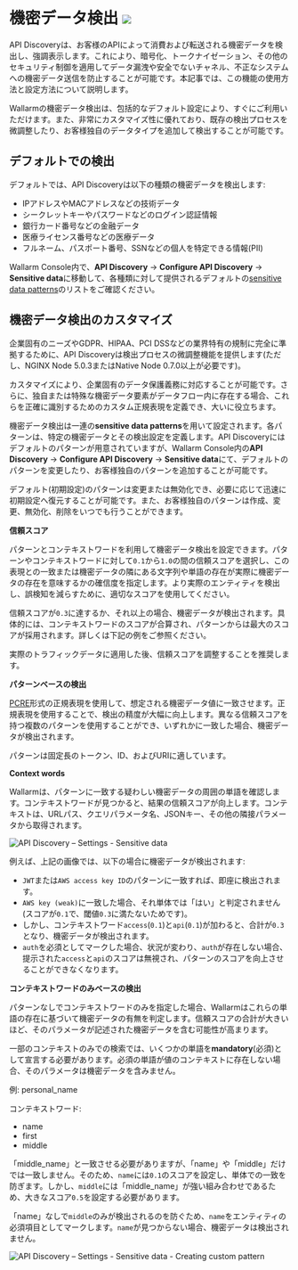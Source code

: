 # 機密データ検出 <a href="../../about-wallarm/subscription-plans/#waap-and-advanced-api-security"><img src="../../images/api-security-tag.svg" style="border: none;"></a>

API Discoveryは、お客様のAPIによって消費および転送される機密データを検出し、強調表示します。これにより、暗号化、トークナイゼーション、その他のセキュリティ制御を適用してデータ漏洩や安全でないチャネル、不正なシステムへの機密データ送信を防止することが可能です。本記事では、この機能の使用方法と設定方法について説明します。

Wallarmの機密データ検出は、包括的なデフォルト設定により、すぐにご利用いただけます。また、非常にカスタマイズ性に優れており、既存の検出プロセスを微調整したり、お客様独自のデータタイプを追加して検出することが可能です。

## デフォルトでの検出

デフォルトでは、API Discoveryは以下の種類の機密データを検出します:

* IPアドレスやMACアドレスなどの技術データ
* シークレットキーやパスワードなどのログイン認証情報
* 銀行カード番号などの金融データ
* 医療ライセンス番号などの医療データ
* フルネーム、パスポート番号、SSNなどの個人を特定できる情報(PII)

Wallarm Console内で、**API Discovery** → **Configure API Discovery** → **Sensitive data**に移動して、各種類に対して提供されるデフォルトの[sensitive data patterns](#customizing-sensitive-data-detection)のリストをご確認ください。

## 機密データ検出のカスタマイズ

企業固有のニーズやGDPR、HIPAA、PCI DSSなどの業界特有の規制に完全に準拠するために、API Discoveryは検出プロセスの微調整機能を提供します(ただし、NGINX Node 5.0.3またはNative Node 0.7.0以上が必要です)。

カスタマイズにより、企業固有のデータ保護義務に対応することが可能です。さらに、独自または特殊な機密データ要素がデータフロー内に存在する場合、これらを正確に識別するためのカスタム正規表現を定義でき、大いに役立ちます。

機密データ検出は一連の**sensitive data patterns**を用いて設定されます。各パターンは、特定の機密データとその検出設定を定義します。API Discoveryにはデフォルトのパターンが用意されていますが、Wallarm Console内の**API Discovery** → **Configure API Discovery** → **Sensitive data**にて、デフォルトのパターンを変更したり、お客様独自のパターンを追加することが可能です。

デフォルト(初期設定)のパターンは変更または無効化でき、必要に応じて迅速に初期設定へ復元することが可能です。また、お客様独自のパターンは作成、変更、無効化、削除をいつでも行うことができます。

**信頼スコア**

パターンとコンテキストワードを利用して機密データ検出を設定できます。パターンやコンテキストワードに対して`0.1`から`1.0`の間の信頼スコアを選択し、この表現との一致または機密データの隣にある文字列や単語の存在が実際に機密データの存在を意味するかの確信度を指定します。より実際のエンティティを検出し、誤検知を減らすために、適切なスコアを使用してください。

信頼スコアが`0.3`に達するか、それ以上の場合、機密データが検出されます。具体的には、コンテキストワードのスコアが合算され、パターンからは最大のスコアが採用されます。詳しくは下記の例をご参照ください。

実際のトラフィックデータに適用した後、信頼スコアを調整することを推奨します。

**パターンベースの検出**

[PCRE](https://www.pcre.org/)形式の正規表現を使用して、想定される機密データ値に一致させます。正規表現を使用することで、検出の精度が大幅に向上します。異なる信頼スコアを持つ複数のパターンを使用することができ、いずれかに一致した場合、機密データが検出されます。

パターンは固定長のトークン、ID、およびURIに適しています。

**Context words**

Wallarmは、パターンに一致する疑わしい機密データの周囲の単語を確認します。コンテキストワードが見つかると、結果の信頼スコアが向上します。コンテキストは、URLパス、クエリパラメータ名、JSONキー、その他の隣接パラメータから取得されます。

![API Discovery – Settings - Sensitive data](../images/about-wallarm-waf/api-discovery/api-discovery-settings-sd.png)

例えば、上記の画像では、以下の場合に機密データが検出されます:

* `JWT`または`AWS access key ID`のパターンに一致すれば、即座に検出されます。
* `AWS key (weak)`に一致した場合、それ単体では「はい」と判定されません(スコアが`0.1`で、閾値`0.3`に満たないためです)。
* しかし、コンテキストワード`access`(`0.1`)と`api`(`0.1`)が加わると、合計が`0.3`となり、機密データが検出されます。
* `auth`を必須としてマークした場合、状況が変わり、`auth`が存在しない場合、提示された`access`と`api`のスコアは無視され、パターンのスコアを向上させることができなくなります。

**コンテキストワードのみベースの検出**

パターンなしでコンテキストワードのみを指定した場合、Wallarmはこれらの単語の存在に基づいて機密データの有無を判定します。信頼スコアの合計が大きいほど、そのパラメータが記述された機密データを含む可能性が高まります。

一部のコンテキストのみでの検索では、いくつかの単語を**mandatory**(必須)として宣言する必要があります。必須の単語が値のコンテキストに存在しない場合、そのパラメータは機密データを含みません。

例: personal_name

コンテキストワード:

* name
* first
* middle

「middle_name」と一致させる必要がありますが、「name」や「middle」だけでは一致しません。そのため、`name`には`0.1`のスコアを設定し、単体での一致を防ぎます。しかし、`middle`には「middle_name」が強い組み合わせであるため、大きなスコア`0.5`を設定する必要があります。

「name」なしで`middle`のみが検出されるのを防ぐため、`name`をエンティティの必須項目としてマークします。`name`が見つからない場合、機密データは検出されません。

![API Discovery – Settings - Sensitive data - Creating custom pattern](../images/about-wallarm-waf/api-discovery/api-discovery-settings-sd-own-pattern.png)